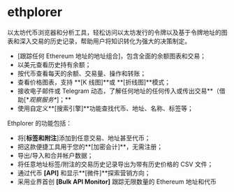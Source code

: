 # ethplorer

以太坊代币浏览器和分析工具，轻松访问以太坊发行的令牌以及基于令牌地址的图表和深入交易的历史记录，帮助用户将知识转化为强大的决策制定。

- [跟踪任何 Ethereum 地址的地址组合]，包含全面的余额图表和交易；
- 以美元查看历史持有余额；
- 按代币查看每天的余额、交易量、操作和转账；
- 查看价格图表，支持 **[K 线图]**或 **[折线图]**模式；
- 接收电子邮件或 Telegram 动态，了解任何地址的任何传入或传出交易**（借助[\**观察服务\**]；**
- 使用自定义**[搜索引擎]**功能查找代币、地址、名称、标签等；



Ethplorer 的功能包括：

- 将[**标签和附注**]添加到任意交易、地址甚至代币；
- 把这款便捷工具用于您的**[加密会计]**，无需注册；
- 导出/导入和合并帐户数据；
- 将任意地址标签/附注的交易历史记录导出为带有历史价格的 CSV 文件；
- 通过代币 **[API]** 和显示**[微件]**探索营销方向；
- 采用业界首创 **[Bulk API Monitor]** 跟踪无限数量的 Ethereum 地址和代币
